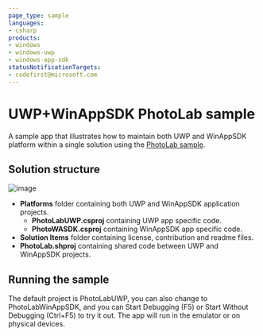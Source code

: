 ```yaml
---
page_type: sample
languages:
- csharp
products:
- windows
- windows-uwp
- windows-app-sdk
statusNotificationTargets:
- codefirst@microsoft.com
---
```


<!---
  category: ControlsLayoutAndText FilesFoldersAndLibraries
-->

# UWP+WinAppSDK PhotoLab sample

A sample app that illustrates how to maintain both UWP and WinAppSDK platform within a single solution using the [PhotoLab sample](https://github.com/microsoft/Windows-appsample-photo-lab).

## Solution structure

![image](https://user-images.githubusercontent.com/16784153/202829686-ad9d4178-f5d0-495e-8b51-092b78278f53.png)

* **Platforms** folder containing both UWP and WinAppSDK application projects.
  * **PhotoLabUWP.csproj** containing UWP app specific code.
  * **PhotoWASDK.csproj** containing WinAppSDK app specific code.
* **Solution Items** folder containing license, contribution and readme files.
* **PhotoLab.shproj** containing shared code between UWP and WinAppSDK projects.

## Running the sample

The default project is PhotoLabUWP, you can also change to PhotoLabWinAppSDK, and you can Start Debugging (F5) or Start Without Debugging (Ctrl+F5) to try it out. 
The app will run in the emulator or on physical devices. 

